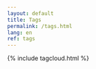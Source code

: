 ```yaml
---
layout: default
title: Tags
permalink: /tags.html
lang: en
ref: tags
---
```


{% include tagcloud.html %}
